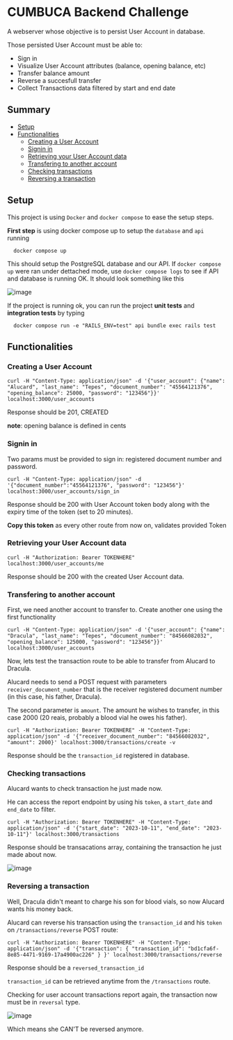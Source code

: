 # CUMBUCA Backend Challenge

A webserver whose objective is to persist User Account in database.

Those persisted User Account must be able to:

- Sign in
- Visualize User Account attributes (balance, opening balance, etc)
- Transfer balance amount
- Reverse a succesfull transfer
- Collect Transactions data filtered by start and end date

## Summary

- [Setup](#setup)
- [Functionalities](#functionalities)
  - [Creating a User Account](#creating-a-user-account)
  - [Signin in](#signin-in)
  - [Retrieving your User Account data](#retrieving-your-user-account-data)
  - [Transfering to another account](#transfering-to-another-account)
  - [Checking transactions](#checking-transactions)
  - [Reversing a transaction](#reversing-a-transaction)

## Setup

This project is using `Docker` and `docker compose` to ease the setup steps.

**First step** is using docker compose up to setup the `database` and `api` running

```console
  docker compose up
```

This should setup the PostgreSQL database and our API. If `docker compose up` were ran under dettached mode, use `docker compose logs` to see if API and database is running OK. It should look something like this


![image](https://github.com/yurypcf/cumbuca-backend-challenge/assets/15652497/4ce5d5af-0279-4fb2-a7bb-67bb04ced931)

If the project is running ok, you can run the project **unit tests** and **integration tests** by typing

```console
  docker compose run -e "RAILS_ENV=test" api bundle exec rails test
```

## Functionalities

### Creating a User Account

```console
curl -H "Content-Type: application/json" -d '{"user_account": {"name": "Alucard", "last_name": "Tepes", "document_number": "45564121376", "opening_balance": 25000, "password": "123456"}}' localhost:3000/user_accounts
```

Response should be 201, CREATED

**note**: opening balance is defined in cents

### Signin in

Two params must be provided to sign in: registered document number and password.

```console
curl -H "Content-Type: application/json" -d '{"document_number":"45564121376", "password": "123456"}' localhost:3000/user_accounts/sign_in
```

Response should be 200 with User Account token body along with the expiry time of the token (set to 20 minutes).

**Copy this token** as every other route from now on, validates provided Token

### Retrieving your User Account data

```console
curl -H "Authorization: Bearer TOKENHERE" localhost:3000/user_accounts/me
```

Response should be 200 with the created User Account data.

### Transfering to another account

First, we need another account to transfer to. Create another one using the first functionality

```console
curl -H "Content-Type: application/json" -d '{"user_account": {"name": "Dracula", "last_name": "Tepes", "document_number": "84566082032", "opening_balance": 125000, "password": "123456"}}' localhost:3000/user_accounts
```

Now, lets test the transaction route to be able to transfer from Alucard to Dracula.

Alucard needs to send a POST request with parameters `receiver_document_number` that is the receiver registered document number (in this case, his father, Dracula).

The second parameter is `amount`. The amount he wishes to transfer, in this case 2000 (20 reais, probably a blood vial he owes his father).

```console
curl -H "Authorization: Bearer TOKENHERE" -H "Content-Type: application/json" -d '{"receiver_document_number": "84566082032", "amount": 2000}' localhost:3000/transactions/create -v
```

Response should be the `transaction_id` registered in database.

### Checking transactions

Alucard wants to check transaction he just made now.

He can access the report endpoint by using his `token`, a `start_date` and `end_date` to filter.

```console
curl -H "Authorization: Bearer TOKENHERE" -H "Content-Type: application/json" -d '{"start_date": "2023-10-11", "end_date": "2023-10-11"}' localhost:3000/transactions
```

Response should be transacations array, containing the transaction he just made about now.

![image](https://github.com/yurypcf/cumbuca-backend-challenge/assets/15652497/1496543e-a1ac-4e8e-8bcb-faccf573f696)


### Reversing a transaction

Well, Dracula didn't meant to charge his son for blood vials, so now Alucard wants his money back.

Alucard can reverse his transaction using the `transaction_id` and his `token` on `/transactions/reverse` POST route:

```console
curl -H "Authorization: Bearer TOKENHERE" -H "Content-Type: application/json" -d '{"transaction": { "transaction_id": "bd1cfa6f-8e85-4471-9169-17a4900ac226" } }' localhost:3000/transactions/reverse
```

Response should be a `reversed_transaction_id`

`transaction_id` can be retrieved anytime from the `/transactions` route.

Checking for user account transactions report again, the transaction now must be in `reversal` type.

![image](https://github.com/yurypcf/cumbuca-backend-challenge/assets/15652497/4dc932bb-d921-4ce0-bacd-74bb9400d0b0)

Which means she CAN'T be reversed anymore.
